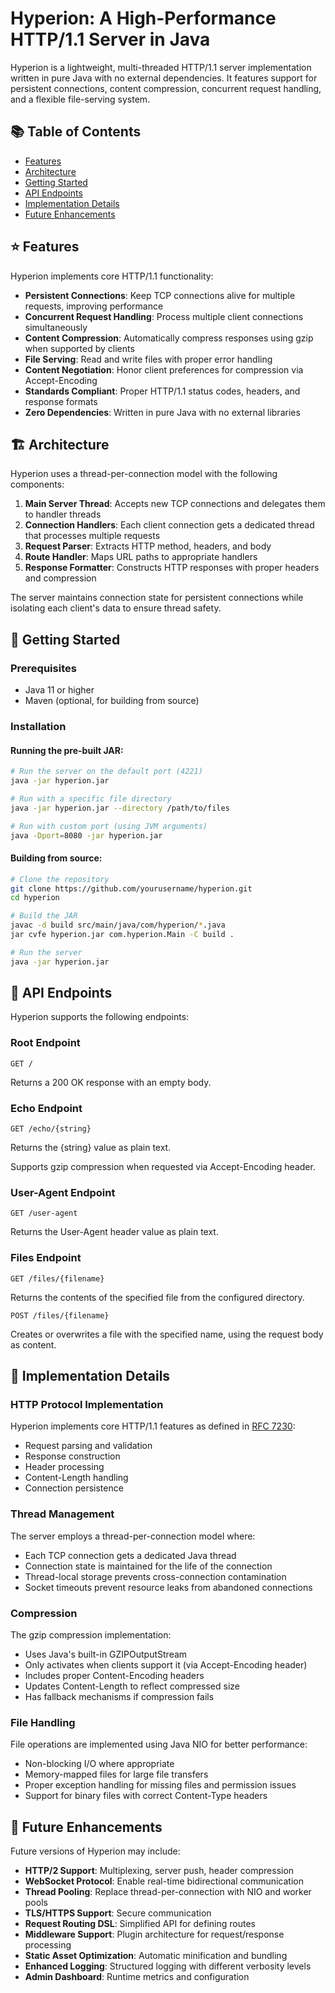 # Hyperion: A High-Performance HTTP/1.1 Server in Java

Hyperion is a lightweight, multi-threaded HTTP/1.1 server implementation written in pure Java with no external dependencies. It features support for persistent connections, content compression, concurrent request handling, and a flexible file-serving system.

## 📚 Table of Contents

- [Features](#-features)
- [Architecture](#-architecture)
- [Getting Started](#-getting-started)
- [API Endpoints](#-api-endpoints)
- [Implementation Details](#-implementation-details)
- [Future Enhancements](#-future-enhancements)

## ⭐️ Features

Hyperion implements core HTTP/1.1 functionality:

- **Persistent Connections**: Keep TCP connections alive for multiple requests, improving performance
- **Concurrent Request Handling**: Process multiple client connections simultaneously
- **Content Compression**: Automatically compress responses using gzip when supported by clients
- **File Serving**: Read and write files with proper error handling
- **Content Negotiation**: Honor client preferences for compression via Accept-Encoding
- **Standards Compliant**: Proper HTTP/1.1 status codes, headers, and response formats
- **Zero Dependencies**: Written in pure Java with no external libraries

## 🏗 Architecture

Hyperion uses a thread-per-connection model with the following components:

1. **Main Server Thread**: Accepts new TCP connections and delegates them to handler threads
2. **Connection Handlers**: Each client connection gets a dedicated thread that processes multiple requests
3. **Request Parser**: Extracts HTTP method, headers, and body
4. **Route Handler**: Maps URL paths to appropriate handlers
5. **Response Formatter**: Constructs HTTP responses with proper headers and compression

The server maintains connection state for persistent connections while isolating each client's data to ensure thread safety.

## 🚀 Getting Started

### Prerequisites

- Java 11 or higher
- Maven (optional, for building from source)

### Installation

#### Running the pre-built JAR:

```bash
# Run the server on the default port (4221)
java -jar hyperion.jar

# Run with a specific file directory
java -jar hyperion.jar --directory /path/to/files

# Run with custom port (using JVM arguments)
java -Dport=8080 -jar hyperion.jar
```

#### Building from source:

```bash
# Clone the repository
git clone https://github.com/yourusername/hyperion.git
cd hyperion

# Build the JAR
javac -d build src/main/java/com/hyperion/*.java
jar cvfe hyperion.jar com.hyperion.Main -C build .

# Run the server
java -jar hyperion.jar
```

## 🔌 API Endpoints

Hyperion supports the following endpoints:

### Root Endpoint
```
GET /
```
Returns a 200 OK response with an empty body.

### Echo Endpoint
```
GET /echo/{string}
```
Returns the {string} value as plain text.

Supports gzip compression when requested via Accept-Encoding header.

### User-Agent Endpoint
```
GET /user-agent
```
Returns the User-Agent header value as plain text.

### Files Endpoint
```
GET /files/{filename}
```
Returns the contents of the specified file from the configured directory.

```
POST /files/{filename}
```
Creates or overwrites a file with the specified name, using the request body as content.

## 🔧 Implementation Details

### HTTP Protocol Implementation

Hyperion implements core HTTP/1.1 features as defined in [RFC 7230](https://tools.ietf.org/html/rfc7230):

- Request parsing and validation
- Response construction
- Header processing
- Content-Length handling
- Connection persistence

### Thread Management

The server employs a thread-per-connection model where:

- Each TCP connection gets a dedicated Java thread
- Connection state is maintained for the life of the connection
- Thread-local storage prevents cross-connection contamination
- Socket timeouts prevent resource leaks from abandoned connections

### Compression

The gzip compression implementation:

- Uses Java's built-in GZIPOutputStream
- Only activates when clients support it (via Accept-Encoding header)
- Includes proper Content-Encoding headers
- Updates Content-Length to reflect compressed size
- Has fallback mechanisms if compression fails

### File Handling

File operations are implemented using Java NIO for better performance:

- Non-blocking I/O where appropriate
- Memory-mapped files for large file transfers
- Proper exception handling for missing files and permission issues
- Support for binary files with correct Content-Type headers

## 🔮 Future Enhancements

Future versions of Hyperion may include:

- **HTTP/2 Support**: Multiplexing, server push, header compression
- **WebSocket Protocol**: Enable real-time bidirectional communication
- **Thread Pooling**: Replace thread-per-connection with NIO and worker pools
- **TLS/HTTPS Support**: Secure communication
- **Request Routing DSL**: Simplified API for defining routes
- **Middleware Support**: Plugin architecture for request/response processing
- **Static Asset Optimization**: Automatic minification and bundling
- **Enhanced Logging**: Structured logging with different verbosity levels
- **Admin Dashboard**: Runtime metrics and configuration
